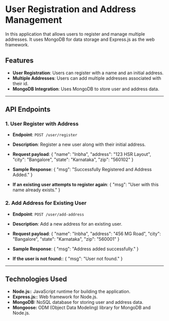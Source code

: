 # User Registration and Address Management

In this application that allows users to register and manage multiple addresses. It uses MongoDB for data storage and Express.js as the web framework.

## Features

- **User Registration**: Users can register with a name and an initial address. 
- **Multiple Addresses**: Users can add multiple addresses associated with their id.
- **MongoDB Integration**: Uses MongoDB to store user and address data.

---

## API Endpoints

### 1. User Register with Address
- **Endpoint**: `POST /user/register`
- **Description**: Register a new user along with their initial address.
- **Request payload**:
{
  "name": "Inbha",
  "address": "123 HSR Layout",
  "city": "Bangalore",
  "state": "Karnataka",
  "zip": "560102"
}


- **Sample Response**:
{
  "msg": "Successfully Registered and Address Added."
}


- **If an existing user attempts to register again**:
{
  "msg": "User with this name already exists."
}


### 2. Add Address for Existing User
- **Endpoint**: `POST /user/add-address`
- **Description**: Add a new address for an existing user.
- **Request payload**:
{
  "name": "Inbha",
  "address": "456 MG Road",
  "city": "Bangalore",
  "state": "Karnataka",
  "zip": "560001"
}


- **Sample Response**:
{
  "msg": "Address added successfully."
}


- **If the user is not found:**:
{
  "msg": "User not found."
}

---

## Technologies Used

- **Node.js:**: JavaScript runtime for building the application.
- **Express.js:**: Web framework for Node.js.
- **MongoDB:** NoSQL database for storing user and address data.
- **Mongoose:** ODM (Object Data Modeling) library for MongoDB and Node.js.
